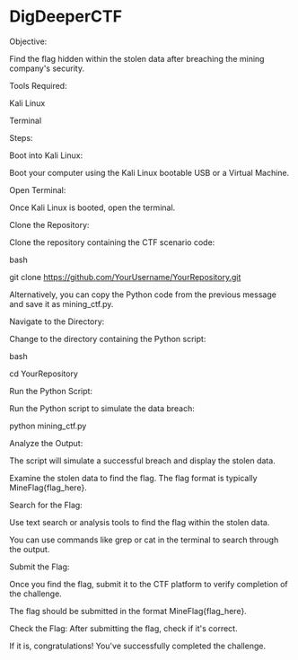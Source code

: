 # DigDeeperCTF
Objective:

Find the flag hidden within the stolen data after breaching the mining company's security.

Tools Required:

Kali Linux

Terminal

Steps:

Boot into Kali Linux:

Boot your computer using the Kali Linux bootable USB or a Virtual Machine. 

Open Terminal:

Once Kali Linux is booted, open the terminal.

Clone the Repository:

Clone the repository containing the CTF scenario code:

bash

git clone https://github.com/YourUsername/YourRepository.git

Alternatively, you can copy the Python code from the previous message and save it as mining_ctf.py.

Navigate to the Directory:

Change to the directory containing the Python script:

bash

cd YourRepository

Run the Python Script:

Run the Python script to simulate the data breach:

python mining_ctf.py

Analyze the Output:

The script will simulate a successful breach and display the stolen data.

Examine the stolen data to find the flag. The flag format is typically MineFlag{flag_here}.

Search for the Flag:

Use text search or analysis tools to find the flag within the stolen data.

You can use commands like grep or cat in the terminal to search through the output.

Submit the Flag:

Once you find the flag, submit it to the CTF platform to verify completion of the challenge.

The flag should be submitted in the format MineFlag{flag_here}.

Check the Flag:
After submitting the flag, check if it's correct.

If it is, congratulations! You've successfully completed the challenge.
